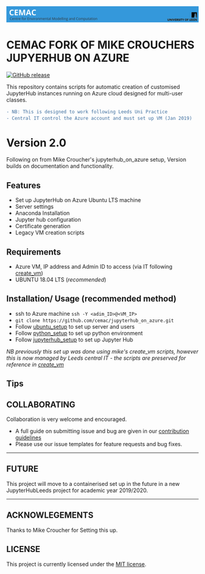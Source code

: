 <div align="center">
<a href="https://www.cemac.leeds.ac.uk/">
  <img src="https://github.com/cemac/cemac_generic/blob/master/Images/cemac.png"></a>
  <br>
</div>

# CEMAC FORK OF MIKE CROUCHERS JUPYERHUB ON AZURE


[![GitHub release](https://img.shields.io/badge/release-v.2.0-blue.svg)](
https://github.com/cemac/jupyterhub_on_azure/releases/tag/2.0)

This repository contains scripts for automatic creation of customised JupyterHub instances running on Azure cloud designed for multi-user classes.

```diff
- NB: This is designed to work following Leeds Uni Practice
- Central IT control the Azure account and must set up VM (Jan 2019)
```

# Version 2.0 #

Following on from Mike Croucher's jupyterhub_on_azure setup, Version builds on documentation and functionality.

## Features ##

* Set up JupyterHub on Azure Ubuntu LTS machine
* Server settings
* Anaconda Installation
* Jupyter hub configuration
* Certificate generation
* Legacy VM creation scripts

## Requirements

* Azure VM, IP address and Admin ID to access (via IT following [create_vm](create_vm))
* UBUNTU 18.04 LTS (*recommended*)

## Installation/ Usage (recommended method)

* ssh to Azure machine `ssh -Y <adim_ID>@<VM_IP>`
* `git clone https://github.com/cemac/jupyterhub_on_azure.git`
* Follow [ubuntu_setup](./ubuntu_setup) to set up server and users
* Follow [python_setup](./python_setup) to set up python environment
* Follow [jupyterhub_setup](./jupyterhub_setup) to set up Jupyter Hub

*NB previously this set up was done using mike's create_vm scripts, however this
is now managed by Leeds central IT - the scripts are preserved for reference in [create_vm](create_vm)*

## Tips ##

## COLLABORATING

Collaboration is very welcome and encouraged.
* A full guide on submitting issue and bug are given in our [contribution guidelines](https://github.com/cemac/jupyterhub_on_azure/blob/master/CONTRIBUTING.md)
* Please use our issue templates for feature requests and bug fixes.

<hr>

## FUTURE ##

This project will move to a containerised set up in the future in a new JupyterHubLeeds
project for academic year 2019/2020.

<hr>

## ACKNOWLEGEMENTS

Thanks to Mike Croucher for Setting this up.

## LICENSE

This project is currently licensed under the [MIT license](https://choosealicense.com/licenses/mit/).
